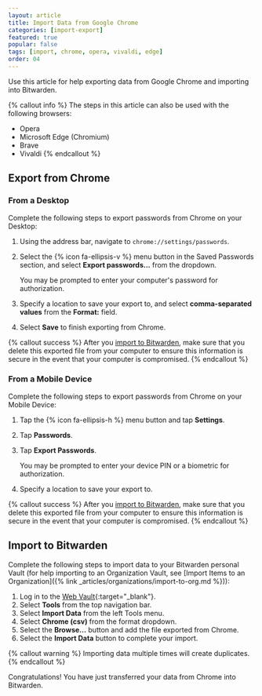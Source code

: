 ```yaml
---
layout: article
title: Import Data from Google Chrome
categories: [import-export]
featured: true
popular: false
tags: [import, chrome, opera, vivaldi, edge]
order: 04
---
```


Use this article for help exporting data from Google Chrome and importing into Bitwarden.

{% callout info %}
The steps in this article can also be used with the following browsers:
- Opera
- Microsoft Edge (Chromium)
- Brave
- Vivaldi
{% endcallout %}

## Export from Chrome

### From a Desktop

Complete the following steps to export passwords from Chrome on your Desktop:

1. Using the address bar, navigate to `chrome://settings/passwords`.
2. Select the {% icon fa-ellipsis-v %} menu button in the Saved Passwords section, and select **Export passwords...** from the dropdown.

   You may be prompted to enter your computer's password for authorization.
3. Specify a location to save your export to, and select **comma-separated values** from the **Format:** field.
4. Select **Save** to finish exporting from Chrome.

{% callout success %}
After you [import to Bitwarden](#import-to-bitwarden), make sure that you delete this exported file from your computer to ensure this information is secure in the event that your computer is compromised.
{% endcallout %}

### From a Mobile Device

Complete the following steps to export passwords from Chrome on your Mobile Device:

1. Tap the {% icon fa-ellipsis-h %} menu button and tap **Settings**.
2. Tap **Passwords**.
3. Tap **Export Passwords**.

   You may be prompted to enter your device PIN or a biometric for authorization.
4. Specify a location to save your export to.

{% callout success %}
After you [import to Bitwarden](#import-to-bitwarden), make sure that you delete this exported file from your computer to ensure this information is secure in the event that your computer is compromised.
{% endcallout %}

## Import to Bitwarden

Complete the following steps to import data to your Bitwarden personal Vault (for help importing to an Organization Vault, see [Import Items to an Organization]({% link _articles/organizations/import-to-org.md %})):

1. Log in to the [Web Vault](https://vault.bitwarden.com){:target="\_blank"}.
2. Select **Tools** from the top navigation bar.
3. Select **Import Data** from the left Tools menu.
4. Select **Chrome (csv)** from the format dropdown.
5. Select the **Browse...** button and add the file exported from Chrome.
6. Select the **Import Data** button to complete your import.

{% callout warning %}
Importing data multiple times will create duplicates.
{% endcallout %}

Congratulations! You have just transferred your data from Chrome into Bitwarden.
